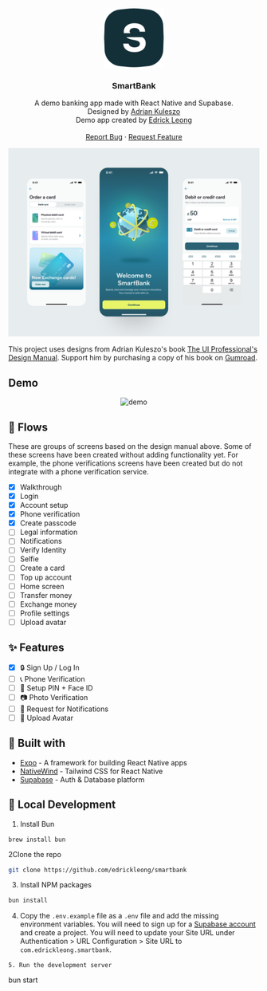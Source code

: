 <p align="center">
  <a href="https://github.com/edrickleong/smartbank">
    <img src="docs/images/smartbank-logo.svg" alt="Logo" width="120" height="120">
  </a>

<h3 align="center">SmartBank</h3>

<p align="center">
    A demo banking app made with React Native and Supabase. 
    <br />
    Designed by <a href="https://twitter.com/uiuxadrian">Adrian Kuleszo</a>
    <br />
    Demo app created by <a href="https://twitter.com/edrickleong_">Edrick Leong</a>
    <br />
    <br />
    <a href="https://github.com/edrickleong/smartbank/issues">Report Bug</a>
    ·
    <a href="https://github.com/edrickleong/smartbank/issues">Request Feature</a>
</p>

![Mockup](docs/images/mockup.png)

This project uses designs from Adrian Kuleszo's
book [The UI Professional's Design Manual](https://uiadrian.gumroad.com/l/design-manual). Support him by purchasing a
copy of his book on [Gumroad](https://uiadrian.gumroad.com/l/design-manual).

## Demo

<p align="center">
  <img src="docs/demo.gif" alt="demo" width="360" />
</p>

## 📱 Flows

These are groups of screens based on the design manual above.
Some of these screens have been created without adding functionality yet. For example,
the phone verifications screens have been created but do not integrate with a phone verification service.

- [x] Walkthrough
- [x] Login
- [x] Account setup
- [x] Phone verification
- [x] Create passcode
- [ ] Legal information
- [ ] Notifications
- [ ] Verify Identity
- [ ] Selfie
- [ ] Create a card
- [ ] Top up account
- [ ] Home screen
- [ ] Transfer money
- [ ] Exchange money
- [ ] Profile settings
- [ ] Upload avatar

## ✨ Features

- [x] 🔒 Sign Up / Log In
- [ ] 📞 Phone Verification
- [ ] 🔐 Setup PIN + Face ID
- [ ] 📷 Photo Verification
- [ ] 🔔 Request for Notifications
- [ ] 👤 Upload Avatar

## 🔧 Built with

- [Expo](https://expo.dev/) - A framework for building React Native apps
- [NativeWind](https://www.nativewind.dev/) - Tailwind CSS for React Native
- [Supabase](https://supabase.com/) - Auth & Database platform

## 🚀 Local Development

1. Install Bun

```shell
brew install bun
```

2Clone the repo

```sh
git clone https://github.com/edrickleong/smartbank
```

3. Install NPM packages

```sh
bun install
```

4. Copy the `.env.example` file as a `.env` file and add the missing environment variables.
   You will need to sign up for a [Supabase account](https://supabase.com/) and create a project.
   You will need to update your Site URL under Authentication > URL Configuration > Site URL to
   `com.edrickleong.smartbank`.

```shell
5. Run the development server

```

bun start

```

